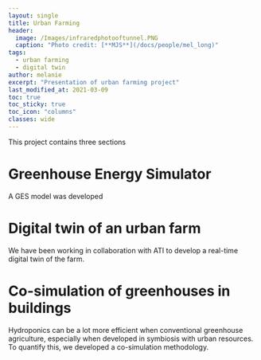 ```yaml
---
layout: single
title: Urban Farming
header:
  image: /Images/infraredphotooftunnel.PNG
  caption: "Photo credit: [**MJS**](/docs/people/mel_long)"
tags:
  - urban farming
  - digital twin
author: melanie
excerpt: "Presentation of urban farming project"
last_modified_at: 2021-03-09
toc: true
toc_sticky: true
toc_icon: "columns"
classes: wide
---
```




This project contains three sections

# Greenhouse Energy Simulator

A GES model was developed

# Digital twin of an urban farm

We have been working in collaboration with ATI to develop a real-time digital twin of the farm.

# Co-simulation of greenhouses in buildings

Hydroponics can be a lot more efficient when conventional greenhouse agriculture, especially when developed in symbiosis with urban resources. To quantify this, we developed a co-simulation methodology. 